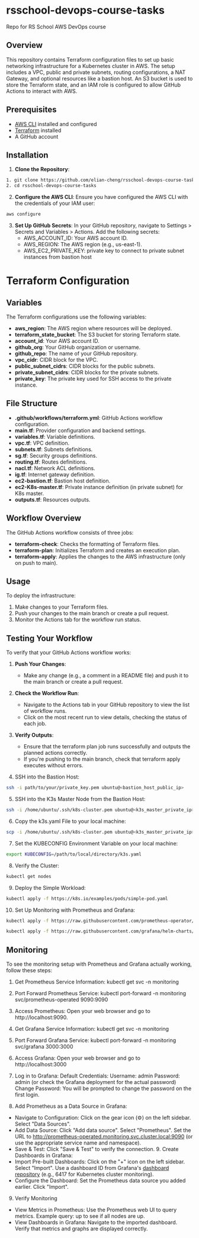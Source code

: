 # rsschool-devops-course-tasks

Repo for RS School AWS DevOps course

## Overview

This repository contains Terraform configuration files to set up basic networking infrastructure for a Kubernetes cluster in AWS. The setup includes a VPC, public and private subnets, routing configurations, a NAT Gateway, and optional resources like a bastion host. An S3 bucket is used to store the Terraform state, and an IAM role is configured to allow GitHub Actions to interact with AWS.

## Prerequisites

- [AWS CLI](https://aws.amazon.com/cli/) installed and configured
- [Terraform](https://www.terraform.io/downloads.html) installed
- A GitHub account

## Installation

1. **Clone the Repository**:

```bash
1. git clone https://github.com/elian-cheng/rsschool-devops-course-tasks.git
2. cd rsschool-devops-course-tasks
```

2. **Configure the AWS CLI**:
   Ensure you have configured the AWS CLI with the credentials of your IAM user:

```bash
aws configure
```

3. **Set Up GitHub Secrets**:
   In your GitHub repository, navigate to Settings > Secrets and Variables > Actions. Add the following secrets:
   - AWS_ACCOUNT_ID: Your AWS account ID.
   - AWS_REGION: The AWS region (e.g., us-east-1).
   - AWS_EC2_PRIVATE_KEY: private key to connect to private subnet instances from bastion host

# Terraform Configuration

## Variables

The Terraform configurations use the following variables:

- **aws_region**: The AWS region where resources will be deployed.
- **terraform_state_bucket**: The S3 bucket for storing Terraform state.
- **account_id**: Your AWS account ID.
- **github_org**: Your GitHub organization or username.
- **github_repo**: The name of your GitHub repository.
- **vpc_cidr**: CIDR block for the VPC.
- **public_subnet_cidrs**: CIDR blocks for the public subnets.
- **private_subnet_cidrs**: CIDR blocks for the private subnets.
- **private_key**: The private key used for SSH access to the private instance.

## File Structure

- **.github/workflows/terraform.yml**: GitHub Actions workflow configuration.
- **main.tf**: Provider configuration and backend settings.
- **variables.tf**: Variable definitions.
- **vpc.tf**: VPC definition.
- **subnets.tf**: Subnets definitions.
- **sg.tf**: Security groups definitions.
- **routing.tf**: Routes definitions.
- **nacl.tf**: Network ACL definitions.
- **ig.tf**: Internet gateway definition.
- **ec2-bastion.tf**: Bastion host definition.
- **ec2-K8s-master.tf**: Private instance definition (in private subnet) for K8s master.
- **outputs.tf**: Resources outputs.

## Workflow Overview

The GitHub Actions workflow consists of three jobs:

- **terraform-check**: Checks the formatting of Terraform files.
- **terraform-plan**: Initializes Terraform and creates an execution plan.
- **terraform-apply**: Applies the changes to the AWS infrastructure (only on push to main).

## Usage

To deploy the infrastructure:

1. Make changes to your Terraform files.
2. Push your changes to the main branch or create a pull request.
3. Monitor the Actions tab for the workflow run status.

## Testing Your Workflow

To verify that your GitHub Actions workflow works:

1. **Push Your Changes**:

   - Make any change (e.g., a comment in a README file) and push it to the main branch or create a pull request.

2. **Check the Workflow Run**:

   - Navigate to the Actions tab in your GitHub repository to view the list of workflow runs.
   - Click on the most recent run to view details, checking the status of each job.

3. **Verify Outputs**:

   - Ensure that the terraform plan job runs successfully and outputs the planned actions correctly.
   - If you're pushing to the main branch, check that terraform apply executes without errors.

4. SSH into the Bastion Host:

```bash
ssh -i path/to/your/private_key.pem ubuntu@<bastion_host_public_ip>
```

5. SSH into the K3s Master Node from the Bastion Host:

```bash
ssh -i /home/ubuntu/.ssh/k8s-cluster.pem ubuntu@<k3s_master_private_ip>
```

6. Copy the k3s.yaml File to your local machine:

```bash
scp -i /home/ubuntu/.ssh/k8s-cluster.pem ubuntu@<k3s_master_private_ip>:/etc/rancher/k3s/k3s.yaml /path/to/local/directory/k3s.yaml
```

7. Set the KUBECONFIG Environment Variable on your local machine:

```bash
export KUBECONFIG=/path/to/local/directory/k3s.yaml
```

8. Verify the Cluster:

```bash
kubectl get nodes
```

9. Deploy the Simple Workload:

```bash
kubectl apply -f https://k8s.io/examples/pods/simple-pod.yaml
```

10. Set Up Monitoring with Prometheus and Grafana:

```bash
kubectl apply -f https://raw.githubusercontent.com/prometheus-operator/prometheus-operator/master/bundle.yaml
```

```bash
kubectl apply -f https://raw.githubusercontent.com/grafana/helm-charts/main/charts/grafana/templates/deployment.yaml
```

## Monitoring

To see the monitoring setup with Prometheus and Grafana actually working, follow these steps:

1. Get Prometheus Service Information:
   kubectl get svc -n monitoring

2. Port Forward Prometheus Service:
   kubectl port-forward -n monitoring svc/prometheus-operated 9090:9090

3. Access Prometheus:
   Open your web browser and go to http://localhost:9090.
4. Get Grafana Service Information:
   kubectl get svc -n monitoring

5. Port Forward Grafana Service:
   kubectl port-forward -n monitoring svc/grafana 3000:3000
6. Access Grafana:
   Open your web browser and go to http://localhost:3000

7. Log in to Grafana:
   Default Credentials:
   Username: admin
   Password: admin (or check the Grafana deployment for the actual password)
   Change Password: You will be prompted to change the password on the first login.
8. Add Prometheus as a Data Source in Grafana:

- Navigate to Configuration:
  Click on the gear icon (⚙️) on the left sidebar.
  Select "Data Sources".
- Add Data Source:
  Click "Add data source".
  Select "Prometheus".
  Set the URL to http://prometheus-operated.monitoring.svc.cluster.local:9090 (or use the appropriate service name and namespace).
- Save & Test: Click "Save & Test" to verify the connection. 9. Create Dashboards in Grafana:
- Import Pre-built Dashboards:
  Click on the "+" icon on the left sidebar.
  Select "Import".
  Use a dashboard ID from Grafana's [dashboard repository](https://grafana.com/grafana/dashboards) (e.g., 6417 for Kubernetes cluster monitoring).
- Configure the Dashboard:
  Set the Prometheus data source you added earlier.
  Click "Import".

9. Verify Monitoring

- View Metrics in Prometheus:
  Use the Prometheus web UI to query metrics.
  Example query: up to see if all nodes are up.
- View Dashboards in Grafana:
  Navigate to the imported dashboard.
  Verify that metrics and graphs are displayed correctly.
